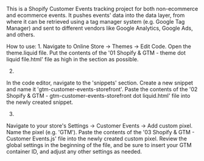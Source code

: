 This is a Shopify Customer Events tracking project for both non-ecommerce and ecommerce events. 
It pushes events' data into the data layer, from where it can be retrieved using a tag manager system (e.g. Google Tag Manager) and sent to different vendors like Google Analytics, Google Ads, and others.

How to use:
1. 
Navigate to Online Store -> Themes -> Edit Code. 
Open the theme.liquid file. 
Put the contents of the '01 Shopify & GTM - theme dot liquid file.html' file as high in the <head> section as possible.

2. 
In the code editor, navigate to the 'snippets' section. 
Create a new snippet and name it 'gtm-customer-events-storefront'. 
Paste the contents of the '02 Shopify & GTM - gtm-customer-events-storefront dot liquid.html' file into the newly created snippet.

3. 
Navigate to your store's Settings -> Customer Events -> Add custom pixel. 
Name the pixel (e.g. 'GTM').
Paste the contents of the '03 Shopify & GTM - Customer Events.js' file into the newly created custom pixel.
Review the global settings in the beginning of the file, and be sure to insert your GTM container ID, and adjust any other settings as needed.
